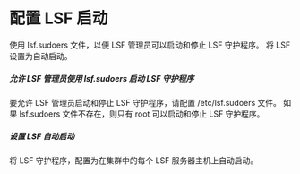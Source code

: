 # 配置 LSF 启动

使用 lsf.sudoers 文件，以便 LSF 管理员可以启动和停止 LSF 守护程序。 将 LSF 设置为自动启动。

##### 允许 LSF 管理员使用 lsf.sudoers 启动 LSF 守护程序

要允许 LSF 管理员启动和停止 LSF 守护程序，请配置 /etc/lsf.sudoers 文件。 如果 lsf.sudoers 文件不存在，则只有 root 可以启动和停止 LSF 守护程序。

##### 设置 LSF 自动启动

将 LSF 守护程序，配置为在集群中的每个 LSF 服务器主机上自动启动。